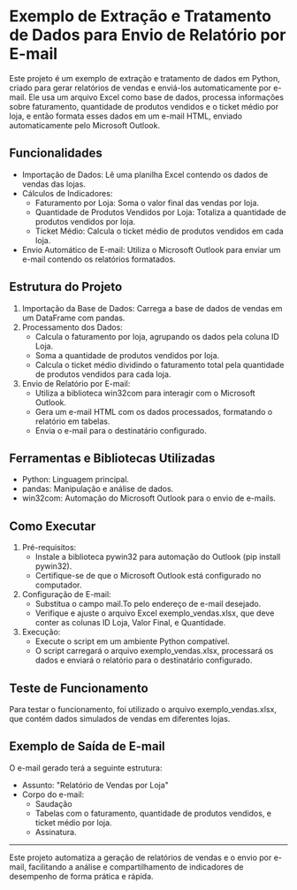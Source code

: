 # Exemplo de Extração e Tratamento de Dados para Envio de Relatório por E-mail

Este projeto é um exemplo de extração e tratamento de dados em Python, criado para gerar relatórios de vendas e enviá-los automaticamente por e-mail. Ele usa um arquivo Excel como base de dados, processa informações sobre faturamento, quantidade de produtos vendidos e o ticket médio por loja, e então formata esses dados em um e-mail HTML, enviado automaticamente pelo Microsoft Outlook.

## Funcionalidades

- Importação de Dados: Lê uma planilha Excel contendo os dados de vendas das lojas.
- Cálculos de Indicadores:
  - Faturamento por Loja: Soma o valor final das vendas por loja.
  - Quantidade de Produtos Vendidos por Loja: Totaliza a quantidade de produtos vendidos por loja.
  - Ticket Médio: Calcula o ticket médio de produtos vendidos em cada loja.
- Envio Automático de E-mail: Utiliza o Microsoft Outlook para enviar um e-mail contendo os relatórios formatados.

## Estrutura do Projeto

1. Importação da Base de Dados: Carrega a base de dados de vendas em um DataFrame com pandas.
2. Processamento dos Dados:
    - Calcula o faturamento por loja, agrupando os dados pela coluna ID Loja.
    - Soma a quantidade de produtos vendidos por loja.
    - Calcula o ticket médio dividindo o faturamento total pela quantidade de produtos vendidos para cada loja.
3. Envio de Relatório por E-mail:
    - Utiliza a biblioteca win32com para interagir com o Microsoft Outlook.
    - Gera um e-mail HTML com os dados processados, formatando o relatório em tabelas.
    - Envia o e-mail para o destinatário configurado.

## Ferramentas e Bibliotecas Utilizadas
- Python: Linguagem principal.
- pandas: Manipulação e análise de dados.
- win32com: Automação do Microsoft Outlook para o envio de e-mails.

## Como Executar
1. Pré-requisitos:
    - Instale a biblioteca pywin32 para automação do Outlook (pip install pywin32).
    - Certifique-se de que o Microsoft Outlook está configurado no computador.
2. Configuração de E-mail:
    - Substitua o campo mail.To pelo endereço de e-mail desejado.
    - Verifique e ajuste o arquivo Excel exemplo_vendas.xlsx, que deve conter as colunas ID Loja, Valor Final, e Quantidade.
3. Execução:
    - Execute o script em um ambiente Python compatível.
    - O script carregará o arquivo exemplo_vendas.xlsx, processará os dados e enviará o relatório para o destinatário configurado.

## Teste de Funcionamento
Para testar o funcionamento, foi utilizado o arquivo exemplo_vendas.xlsx, que contém dados simulados de vendas em diferentes lojas.

## Exemplo de Saída de E-mail
O e-mail gerado terá a seguinte estrutura:
- Assunto: "Relatório de Vendas por Loja"
- Corpo do e-mail:
  - Saudação
  - Tabelas com o faturamento, quantidade de produtos vendidos, e ticket médio por loja.
  - Assinatura.

<hr>

Este projeto automatiza a geração de relatórios de vendas e o envio por e-mail, facilitando a análise e compartilhamento de indicadores de desempenho de forma prática e rápida.
